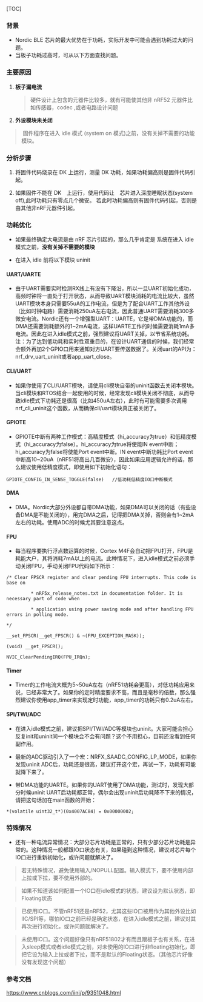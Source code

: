 [TOC]


### 背景

- Nordic BLE 芯片的最大优势在于功耗，实际开发中可能会遇到功耗过大的问题。
- 当板子功耗过高时，可从以下方面查找问题。

### 主要原因

1. **板子漏电流**

   > 硬件设计上包含的元器件比较多，就有可能使其他非 nRF52 元器件比如传感器，codec ,或者电路设计问题

2.  **外设模块未关闭**

   > ​	固件程序在进入 idle 模式 (system on 模式)之前，没有关掉不需要的功能模块。

   

### 分析步骤

 1. 将固件代码烧录在 DK 上运行，测量 DK 功耗，如果功耗偏高则是固件代码引起。

 2. 如果固件不能在 DK　上运行，使用代码让　芯片进入深度睡眠状态(system off),此时功耗只有零点几个微安。 若此时功耗偏高则有固件代码引起，否则是由其他非nRF元器件引起。




### 功耗优化

- 如果最终确定大电流是由 nRF 芯片引起的，那么几乎肯定是 系统在进入 idle 模式之前，**没有关掉不需要的模块**

- 在进入 idle 前将以下模块 uninit

#### UART/UARTE

- 由于UART需要实时检测RX线上有没有下降沿，所以一旦UART初始化成功，高频时钟将一直处于打开状态，从而导致UART模块消耗的电流比较大，虽然UART模块本身只需要55uA的工作电流，但是为了配合UART工作其他外设（比如时钟电路）需要消耗250uA左右电流，因此普通UART需要消耗300多微安电流。Nordic还有一个增强型UART：UARTE，它是带DMA功能的，而DMA还需要消耗额外的1~2mA电流，这样UARTE工作的时候需要消耗1mA多电流。因此在进入idle模式之前，强烈建议将UART关掉，以节省系统功耗。注：为了达到低功耗和实时性双重目的，在设计UART通信的时候，我们经常会额外再加2个GPIO口用来通知对方UART要传送数据了。关闭uart的API为：nrf_drv_uart_uninit或者app_uart_close。

#### CLI/UART

- 如果你使用了CLI/UART模块，请使用cli模块自带的uninit函数去关闭本模块。当cli模块和RTOS结合一起使用的时候，经常发现cli模块关闭不彻底，从而导致idle模式下功耗还是很高（比如450uA左右），此时有可能需要多次调用nrf_cli_uninit这个函数，从而确保cli/uart模块真正被关闭了。

#### GPIOTE

- GPIOTE中断有两种工作模式：高精度模式（hi_accuracy为true）和低精度模式（hi_accuracy为false）。hi_accuracy为true将使能IN event中断；hi_accuracy为false将使能Port event中断。IN event中断功耗比Port event中断高10~20uA（nRF51将高出几百微安），因此如果应用逻辑允许的话，那么建议使用低精度模式，即使用如下初始化语句：
```
GPIOTE_CONFIG_IN_SENSE_TOGGLE(false)   //低功耗低精度IO口中断模式

```


#### DMA

- DMA。Nordic大部分外设都自带DMA功能，如果DMA可以关闭的话（有些设备DMA是不能关闭的），用完DMA之后，记得把DMA关掉，否则会有1~2mA左右的功耗。使用ADC的时候尤其要注意这点。

#### FPU

- 每当程序要执行浮点数运算的时候，Cortex M4F会自动把FPU打开，FPU是耗能大户，其将消耗7mA以上的电流。此种情况下，进入idle模式之前必须手动关闭FPU，手动关闭FPU代码如下所示：

```
/* Clear FPSCR register and clear pending FPU interrupts. This code is base on

         * nRF5x_release_notes.txt in documentation folder. It is necessary part of code when

         * application using power saving mode and after handling FPU errors in polling mode.

*/

__set_FPSCR(__get_FPSCR() & ~(FPU_EXCEPTION_MASK));

(void) __get_FPSCR();

NVIC_ClearPendingIRQ(FPU_IRQn);
```

#### Timer

- Timer的工作电流大概为5~50uA左右（nRF51功耗会更高），对低功耗应用来说，已经非常大了。如果你的定时精度要求不高，而且是毫秒的倍数，那么强烈建议你使用app_timer来实现定时功能，app_timer的功耗只有0.2uA左右。

#### SPI/TWI/ADC

- 在进入idle模式之前，建议把SPI/TWI/ADC等模块也uninit。大家可能会担心反复init和uninit同一个模块会不会有问题？这个不用担心，目前还没看到任何副作用。


- 最新的ADC驱动引入了一个宏：NRFX_SAADC_CONFIG_LP_MODE，如果你发现uninit ADC后，功耗还是很高，建议打开这个宏，再试一下，功耗有可能就降下来了。

- 带DMA功能的UARTE。如果你的UART使用了DMA功能，测试时，发现大部分时候uninit UART后功耗都正常，偶尔会出现uninit后功耗降不下来的情况，请把这句话加在main函数的开始：

```
*(volatile uint32_t*)(0x4007AC84) = 0x00000002;
```


### 特殊情况

- 还有一种电流异常情况：大部分芯片功耗是正常的，只有少部分芯片功耗是异常的。这种情况一般都跟IO口状态有关，如果碰到这种情况，建议对芯片每个IO口进行重新初始化，或许问题就解决了。

> 若无特殊情况，避免使用输入/NOPULL配置。输入模式下，要不使用内部上拉或下拉，要不使用外部的。

> 如果不知道该如何配置一个IO口在idle模式的状态，建议设为默认状态，即Floating状态

> 已使用IO口。不管nRF51还是nRF52，尤其这些IO口被用作为其他外设比如IIC/SPI等，哪怕IO口之前已经是确定状态，在进入idle模式之前，建议对其再次进行初始化，或许问题就解决了。

> 未使用IO口。这个问题好像只有nRF51802才有而且跟板子也有关系，在进入sleep模式或者idle模式之前，对未使用的IO口进行非floating初始化，即把它设为输入上拉或者下拉，而不是默认的Floating状态。（其他芯片好像没有发现这个问题）

### 参考文档

https://www.cnblogs.com/iini/p/9351048.html

